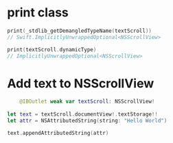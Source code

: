 # print class

```swift
print(_stdlib_getDemangledTypeName(textScroll)) 
// Swift.ImplicitlyUnwrappedOptional<NSScrollView>

print(textScroll.dynamicType) 
// ImplicitlyUnwrappedOptional<NSScrollView>
```

# Add text to NSScrollView

```swift
    @IBOutlet weak var textScroll: NSScrollView!
    
let text = textScroll.documentView!.textStorage!!
let attr = NSAttributedString(string: "Hello World")

text.appendAttributedString(attr)
```
